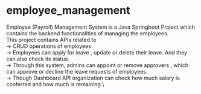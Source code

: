 # employee_management
Employee (Payroll) Management System is a Java Springboot Project which contains the backend functionalities of managing the employees. \
This project contains APIs related to \
-> CRUD operations of employees\
-> Employees can apply for leave , update or delete their leave. And they can also check its status.\
-> Through this system, admins can appoint or remove approvers , which can approve or decline the leave requests of employees.\
-> Though Dashboard API organization can check how much salary is conferred and how much is remaining.\
